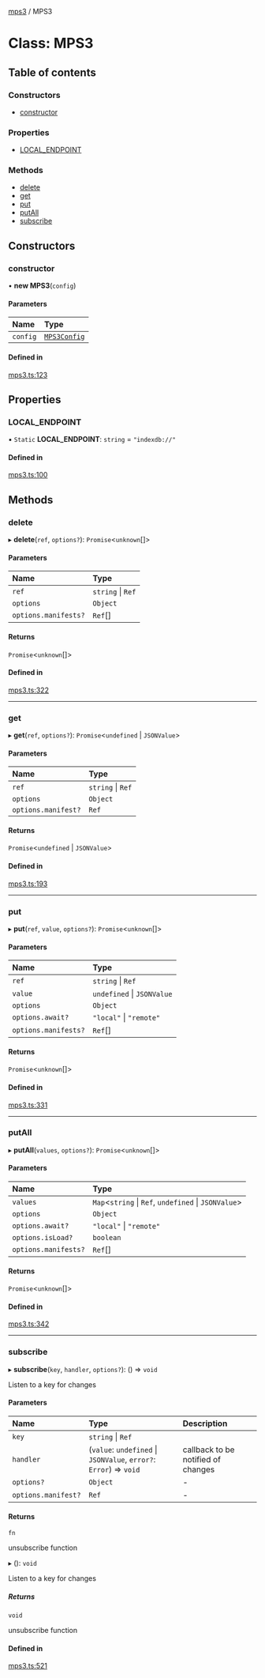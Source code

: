 [mps3](../API.md) / MPS3

# Class: MPS3

## Table of contents

### Constructors

- [constructor](MPS3.md#constructor)

### Properties

- [LOCAL\_ENDPOINT](MPS3.md#local_endpoint)

### Methods

- [delete](MPS3.md#delete)
- [get](MPS3.md#get)
- [put](MPS3.md#put)
- [putAll](MPS3.md#putall)
- [subscribe](MPS3.md#subscribe)

## Constructors

### constructor

• **new MPS3**(`config`)

#### Parameters

| Name | Type |
| :------ | :------ |
| `config` | [`MPS3Config`](../interfaces/MPS3Config.md) |

#### Defined in

[mps3.ts:123](https://github.com/endpointservices/mps3/blob/69a479f/src/mps3.ts#L123)

## Properties

### LOCAL\_ENDPOINT

▪ `Static` **LOCAL\_ENDPOINT**: `string` = `"indexdb://"`

#### Defined in

[mps3.ts:100](https://github.com/endpointservices/mps3/blob/69a479f/src/mps3.ts#L100)

## Methods

### delete

▸ **delete**(`ref`, `options?`): `Promise`<`unknown`[]\>

#### Parameters

| Name | Type |
| :------ | :------ |
| `ref` | `string` \| `Ref` |
| `options` | `Object` |
| `options.manifests?` | `Ref`[] |

#### Returns

`Promise`<`unknown`[]\>

#### Defined in

[mps3.ts:322](https://github.com/endpointservices/mps3/blob/69a479f/src/mps3.ts#L322)

___

### get

▸ **get**(`ref`, `options?`): `Promise`<`undefined` \| `JSONValue`\>

#### Parameters

| Name | Type |
| :------ | :------ |
| `ref` | `string` \| `Ref` |
| `options` | `Object` |
| `options.manifest?` | `Ref` |

#### Returns

`Promise`<`undefined` \| `JSONValue`\>

#### Defined in

[mps3.ts:193](https://github.com/endpointservices/mps3/blob/69a479f/src/mps3.ts#L193)

___

### put

▸ **put**(`ref`, `value`, `options?`): `Promise`<`unknown`[]\>

#### Parameters

| Name | Type |
| :------ | :------ |
| `ref` | `string` \| `Ref` |
| `value` | `undefined` \| `JSONValue` |
| `options` | `Object` |
| `options.await?` | ``"local"`` \| ``"remote"`` |
| `options.manifests?` | `Ref`[] |

#### Returns

`Promise`<`unknown`[]\>

#### Defined in

[mps3.ts:331](https://github.com/endpointservices/mps3/blob/69a479f/src/mps3.ts#L331)

___

### putAll

▸ **putAll**(`values`, `options?`): `Promise`<`unknown`[]\>

#### Parameters

| Name | Type |
| :------ | :------ |
| `values` | `Map`<`string` \| `Ref`, `undefined` \| `JSONValue`\> |
| `options` | `Object` |
| `options.await?` | ``"local"`` \| ``"remote"`` |
| `options.isLoad?` | `boolean` |
| `options.manifests?` | `Ref`[] |

#### Returns

`Promise`<`unknown`[]\>

#### Defined in

[mps3.ts:342](https://github.com/endpointservices/mps3/blob/69a479f/src/mps3.ts#L342)

___

### subscribe

▸ **subscribe**(`key`, `handler`, `options?`): () => `void`

Listen to a key for changes

#### Parameters

| Name | Type | Description |
| :------ | :------ | :------ |
| `key` | `string` \| `Ref` |  |
| `handler` | (`value`: `undefined` \| `JSONValue`, `error?`: `Error`) => `void` | callback to be notified of changes |
| `options?` | `Object` | - |
| `options.manifest?` | `Ref` | - |

#### Returns

`fn`

unsubscribe function

▸ (): `void`

Listen to a key for changes

##### Returns

`void`

unsubscribe function

#### Defined in

[mps3.ts:521](https://github.com/endpointservices/mps3/blob/69a479f/src/mps3.ts#L521)
